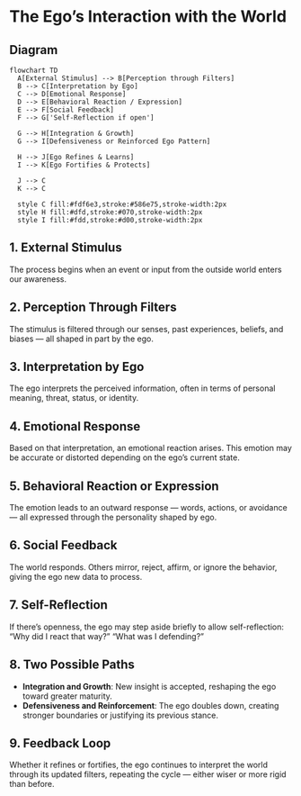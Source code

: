 # The Ego’s Interaction with the World

## Diagram

```mermaid
flowchart TD
  A[External Stimulus] --> B[Perception through Filters]
  B --> C[Interpretation by Ego]
  C --> D[Emotional Response]
  D --> E[Behavioral Reaction / Expression]
  E --> F[Social Feedback]
  F --> G['Self-Reflection if open']
  
  G --> H[Integration & Growth]
  G --> I[Defensiveness or Reinforced Ego Pattern]

  H --> J[Ego Refines & Learns]
  I --> K[Ego Fortifies & Protects]

  J --> C
  K --> C

  style C fill:#fdf6e3,stroke:#586e75,stroke-width:2px
  style H fill:#dfd,stroke:#070,stroke-width:2px
  style I fill:#fdd,stroke:#d00,stroke-width:2px
```

## 1. External Stimulus

The process begins when an event or input from the outside world enters our awareness.

## 2. Perception Through Filters

The stimulus is filtered through our senses, past experiences, beliefs, and biases — all shaped in part by the ego.

## 3. Interpretation by Ego

The ego interprets the perceived information, often in terms of personal meaning, threat, status, or identity.

## 4. Emotional Response

Based on that interpretation, an emotional reaction arises. This emotion may be accurate or distorted depending on the ego’s current state.

## 5. Behavioral Reaction or Expression

The emotion leads to an outward response — words, actions, or avoidance — all expressed through the personality shaped by ego.

## 6. Social Feedback

The world responds. Others mirror, reject, affirm, or ignore the behavior, giving the ego new data to process.

## 7. Self-Reflection

If there’s openness, the ego may step aside briefly to allow self-reflection: “Why did I react that way?” “What was I defending?”

## 8. Two Possible Paths

* **Integration and Growth**: New insight is accepted, reshaping the ego toward greater maturity.
* **Defensiveness and Reinforcement**: The ego doubles down, creating stronger boundaries or justifying its previous stance.

## 9. Feedback Loop

Whether it refines or fortifies, the ego continues to interpret the world through its updated filters, repeating the cycle — either wiser or more rigid than before.
